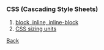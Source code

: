 ### CSS (Cascading Style Sheets)

1. [block, inline, inline-block](display-properties/README.md)
2. [CSS sizing units](units/README.md)

[Back](../../tree/master/)
